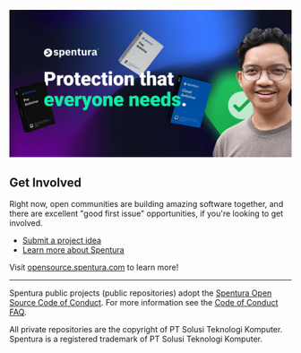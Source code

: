 ![Open Source at Spentura](/assets/banner.jpg) 

## Get Involved

Right now, open communities are building amazing software together, and there are excellent "good first issue" opportunities, if you're looking to get involved.

* [Submit a project idea](https://opensource.spentura.com/submit/)
* [Learn more about Spentura](https://spentura.com)

Visit [opensource.spentura.com](https://opensource.spentura.com) to learn more!

----

Spentura public projects (public repositories) adopt the [Spentura Open Source Code of Conduct](https://opensource.spentura.com/codeofconduct/). For more information see the [Code of Conduct FAQ](https://opensource.spentura.com/codeofconduct/faq/).

All private repositories are the copyright of PT Solusi Teknologi Komputer.
Spentura is a registered trademark of PT Solusi Teknologi Komputer.

